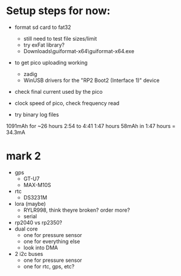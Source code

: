 # Setup steps for now:
- format sd card to fat32
    - still need to test file sizes/limit
    - try exFat library?
    - Downloads\guiformat-x64\guiformat-x64.exe

- to get pico uploading working
    - zadig
    - WinUSB drivers for the "RP2 Boot2 (Interface 1)" device

- check final current used by the pico
- clock speed of pico, check frequency read
- try binary log files


1091mAh for ~26 hours
2:54 to 4:41
1:47 hours
58mAh in 1:47 hours = 34.3mA


# mark 2
- gps
    - GT-U7
    - MAX-M10S
- rtc
    - DS3231M
- lora (maybe)
    - RYLR998, think theyre broken? order more?
    - serial
- rp2040 vs rp2350?
- dual core
    - one for pressure sensor
    - one for everything else
    - look into DMA
- 2 i2c buses
    - one for pressure sensor
    - one for rtc, gps, etc?